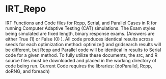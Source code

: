 # IRT_Repo
IRT Functions and Code files for Rcpp, Serial, and Parallel Cases in R for running Computer Adaptive Testing (CAT) simulations.
The Exam styles being simulated are fixed length, binary response exams. (Answers are either True (1) or False (0) ). 
All code produces identical results across seeds for each optimization method: optimize() and gridsearch results will be different, but Rcpp and Parallel code will be identical in results to Serial code for a given method.
To fully utilize these documents, the src, and R source files must be downloaded and placed in the working directory of code being run. 
Current Code requires the libraries: (doParallel, Rcpp, doRNG, and foreach)

